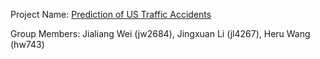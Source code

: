 Project Name: [Prediction of US Traffic Accidents](https://github.com/HeruWang743/Prediction-of-US-Traffic-Accidents)

Group Members: Jialiang Wei (jw2684), Jingxuan Li (jl4267), Heru Wang (hw743)
